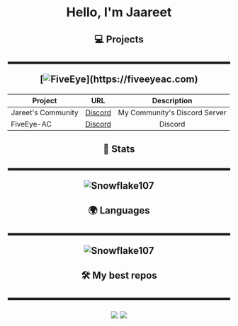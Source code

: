 <h1 align="center">Hello, I'm Jaareet</h1>

<div align="center">

<h2>💻 Projects<h2>

  <hr style="height:5px; border: 1px solid #ccc;">
  
[![FiveEye](https://img.shields.io/badge/-❤️%20FiveEye%20AC-000?)](https://fiveeyeac.com)
  
<h4>

| Project        | URL           | Description |
| ------------- |:-------------:|:--------------:|
|Jareet's Community|[Discord](https://dsc.gg/Jaareet)|My Community's Discord Server|
|FiveEye-AC|[Discord](https://discord.gg/AcvGDVX2mh)| Discord|
  
<!-- | FiveEye-AC | [WebSite]() -->
  
<!-- | C-SHOP-WEBSITE | [WebSite](https://maincode-shop.es/) | C-SHOP Website | -->
  
  <!-- | C-SHOP      | [Discord](https://discord.gg/Td6GzBSU9y) | C-SHOP specialized in FiveM services. | -->

</h4>
  
<h2>📕 Stats<h2>

<hr style="height:5px; border: 1px solid #ccc;">

![Snowflake107](https://github-readme-stats.vercel.app/api?username=Jaareet&show_icons=true&theme=tokyonight&hide=["issues"])
  
<h2>🌍 Languages<h2>

<hr style="height:5px; border: 1px solid #ccc;">

![Snowflake107](https://github-readme-stats.vercel.app/api/top-langs?username=Jaareet&show_icons=true&theme=tokyonight&layout=compact)
  
<h2>🛠️ My best repos<h2>

<hr style="height:5px; border: 1px solid #ccc;">

[![](https://github-readme-stats.vercel.app/api/pin/?username=Jaareet&repo=esx_menu_design-v1)](https://github.com/Jaareet/esx_menu_design-v1)
[![](https://github-readme-stats.vercel.app/api/pin/?username=Jaareet&repo=c-chat)](https://github.com/Jaareet/c-chat)
</div>
